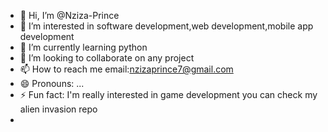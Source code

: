 - 👋 Hi, I’m @Nziza-Prince
- 👀 I’m interested in software development,web development,mobile app development
- 🌱 I’m currently learning python
- 💞️ I’m looking to collaborate on any project
- 📫 How to reach me email:nzizaprince7@gmail.com 
- 😄 Pronouns: ...
- ⚡ Fun fact: I'm really interested in game development you can check my alien invasion repo
- 

<!---
Nziza-Prince/Nziza-Prince is a ✨ special ✨ repository because its `README.md` (this file) appears on your GitHub profile.
You can click the Preview link to take a look at your changes.
--->
